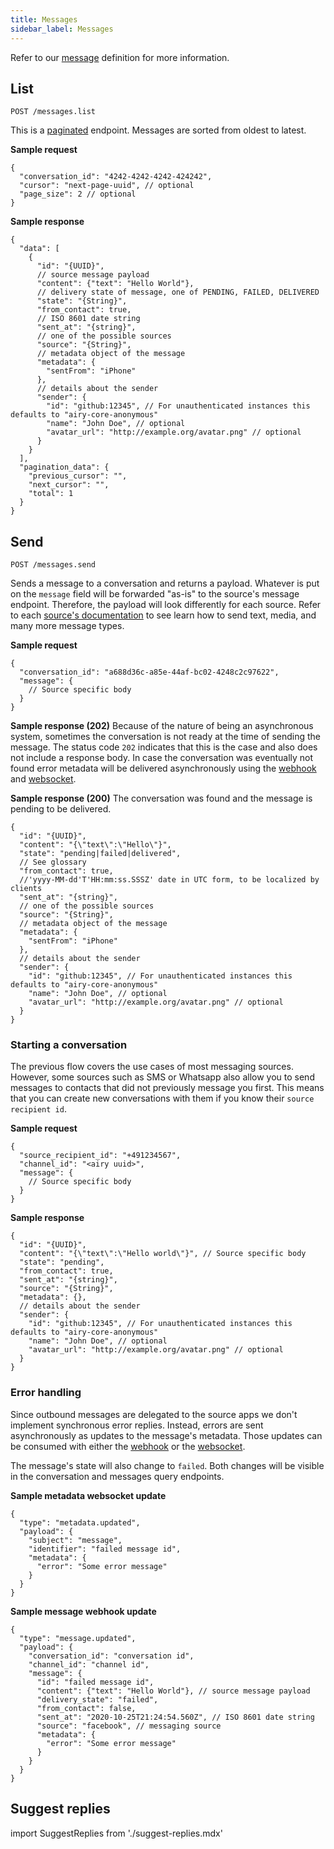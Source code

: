 ```yaml
---
title: Messages
sidebar_label: Messages
---
```


Refer to our [message](getting-started/glossary.md#message) definition for more
information.

## List

`POST /messages.list`

This is a [paginated](api/endpoints/introduction.md#pagination) endpoint. Messages
are sorted from oldest to latest.

**Sample request**

```json5
{
  "conversation_id": "4242-4242-4242-424242",
  "cursor": "next-page-uuid", // optional
  "page_size": 2 // optional
}
```

**Sample response**

```json5
{
  "data": [
    {
      "id": "{UUID}",
      // source message payload
      "content": {"text": "Hello World"},
      // delivery state of message, one of PENDING, FAILED, DELIVERED
      "state": "{String}",
      "from_contact": true,
      // ISO 8601 date string
      "sent_at": "{string}",
      // one of the possible sources
      "source": "{String}",
      // metadata object of the message
      "metadata": {
        "sentFrom": "iPhone"
      },
      // details about the sender
      "sender": {
        "id": "github:12345", // For unauthenticated instances this defaults to "airy-core-anonymous"
        "name": "John Doe", // optional
        "avatar_url": "http://example.org/avatar.png" // optional
      }
    }
  ],
  "pagination_data": {
    "previous_cursor": "",
    "next_cursor": "",
    "total": 1
  }
}
```

## Send

`POST /messages.send`

Sends a message to a conversation and returns a payload. Whatever is put on the
`message` field will be forwarded "as-is" to the source's message endpoint. Therefore,
the payload will look differently for each source. Refer to each [source's documentation](/sources/introduction)
to see learn how to send text, media, and many more message types.

**Sample request**

```json5
{
  "conversation_id": "a688d36c-a85e-44af-bc02-4248c2c97622",
  "message": {
    // Source specific body
  }
}
```

**Sample response (202)**
Because of the nature of being an asynchronous system, sometimes the conversation is not ready at the time of sending the message. The status code `202` indicates that this is the case and also does not include a response body. In case the conversation was eventually not found error metadata will be delivered asynchronously using the [webhook](api/webhook.md) and [websocket]((api/websocket.md)).

**Sample response (200)**
The conversation was found and the message is pending to be delivered.

```json5
{
  "id": "{UUID}",
  "content": "{\"text\":\"Hello\"}",
  "state": "pending|failed|delivered",
  // See glossary
  "from_contact": true,
  //'yyyy-MM-dd'T'HH:mm:ss.SSSZ' date in UTC form, to be localized by clients
  "sent_at": "{string}",
  // one of the possible sources
  "source": "{String}",
  // metadata object of the message
  "metadata": {
    "sentFrom": "iPhone"
  },
  // details about the sender
  "sender": {
    "id": "github:12345", // For unauthenticated instances this defaults to "airy-core-anonymous"
    "name": "John Doe", // optional
    "avatar_url": "http://example.org/avatar.png" // optional
  }
}
```

### Starting a conversation

The previous flow covers the use cases of most messaging sources. However, some sources such as SMS or Whatsapp also
allow you to send messages to contacts that did not previously message you first. This means that you can create new conversations with them if you know their `source recipient id`.

**Sample request**

```json5
{
  "source_recipient_id": "+491234567",
  "channel_id": "<airy uuid>",
  "message": {
    // Source specific body
  }
}
```

**Sample response**

```json5
{
  "id": "{UUID}",
  "content": "{\"text\":\"Hello world\"}", // Source specific body
  "state": "pending",
  "from_contact": true,
  "sent_at": "{string}",
  "source": "{String}",
  "metadata": {},
  // details about the sender
  "sender": {
    "id": "github:12345", // For unauthenticated instances this defaults to "airy-core-anonymous"
    "name": "John Doe", // optional
    "avatar_url": "http://example.org/avatar.png" // optional
  }
}
```

### Error handling

Since outbound messages are delegated to the source apps we don't implement synchronous error replies. Instead, errors are sent
asynchronously as updates to the message's metadata. Those updates can be consumed with either the [webhook](/api/webhook) or the [websocket](/api/websocket).

The message's state will also change to `failed`. Both changes will be visible in the conversation and messages query endpoints.

**Sample metadata websocket update**

```json5
{
  "type": "metadata.updated",
  "payload": {
    "subject": "message",
    "identifier": "failed message id",
    "metadata": {
      "error": "Some error message"
    }
  }
}
```

**Sample message webhook update**

```json5
{
  "type": "message.updated",
  "payload": {
    "conversation_id": "conversation id",
    "channel_id": "channel id",
    "message": {
      "id": "failed message id",
      "content": {"text": "Hello World"}, // source message payload
      "delivery_state": "failed",
      "from_contact": false,
      "sent_at": "2020-10-25T21:24:54.560Z", // ISO 8601 date string
      "source": "facebook", // messaging source
      "metadata": {
        "error": "Some error message"
      }
    }
  }
}
```

## Suggest replies

import SuggestReplies from './suggest-replies.mdx'

<SuggestReplies />
